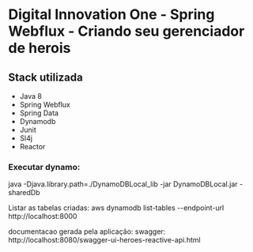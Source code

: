 
# Digital Innovation One - Spring Webflux - Criando seu gerenciador de herois

## Stack utilizada

  * Java 8
  * Spring Webflux
  * Spring Data
  * Dynamodb
  * Junit
  * Sl4j
  * Reactor

### Executar dynamo: 

java -Djava.library.path=./DynamoDBLocal_lib -jar DynamoDBLocal.jar -sharedDb
 
Listar as tabelas criadas:  aws dynamodb list-tables --endpoint-url http://localhost:8000

documentacao gerada pela aplicação: swagger: http://localhost:8080/swagger-ui-heroes-reactive-api.html
